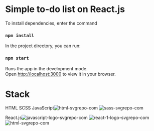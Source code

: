 # Simple to-do list on React.js

To install dependencies, enter the command 

### `npm install`

In the project directory, you can run:

### `npm start`

Runs the app in the development mode.\
Open [http://localhost:3000](http://localhost:3000) to view it in your browser.

# Stack

HTML
SCSS
JavaScript![html-svgrepo-com](https://user-images.githubusercontent.com/97390534/208232474-357c7008-a9bd-414d-94ea-e10a89b79575.svg)
![sass-svgrepo-com](https://user-images.githubusercontent.com/97390534/208232495-4ebe7e44-6cb5-41da-9ee9-5bf59d9fde60.svg)

React.js![javascript-logo-svgrepo-com](https://user-images.githubusercontent.com/97390534/208232374-f08fd315-7444-4ac0-b01a-af56cc8b89e6.svg)
![react-1-logo-svgrepo-com](https://user-images.githubusercontent.com/97390534/208232437-2e1193c7-df7a-4aff-97e3-1d80594f55fd.svg)
![html-svgrepo-com](https://user-images.githubusercontent.com/97390534/208232589-5b926a10-1d3c-442f-a960-464f27080562.svg)
